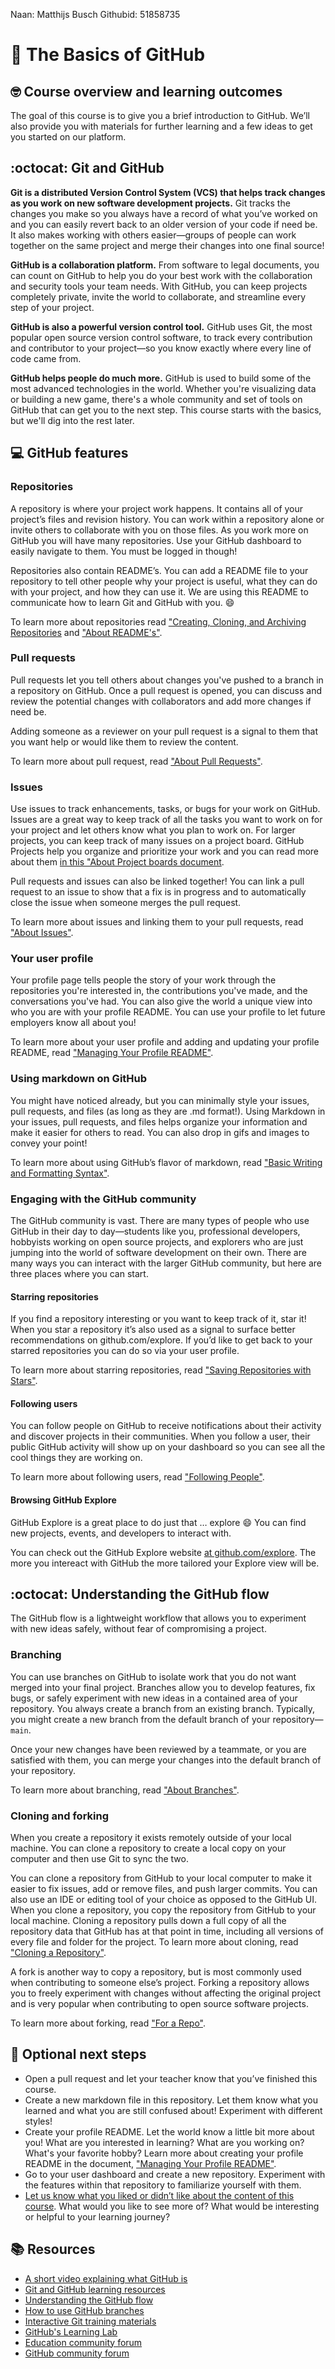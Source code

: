 Naan: Matthijs Busch
Githubid: 51858735

# :wave: The Basics of GitHub 

## 🤓 Course overview and learning outcomes 

The goal of this course is to give you a brief introduction to GitHub. We’ll also provide you with materials for further learning and a few ideas to get you started on our platform.

## :octocat: Git and GitHub

**Git is a distributed Version Control System (VCS) that helps track changes as you work on new software development projects.** Git tracks the changes you make so you always have a record of what you’ve worked on and you can easily revert back to an older version of your code if need be. It also makes working with others easier—groups of people can work together on the same project and merge their changes into one final source! 

**GitHub is a collaboration platform.** From software to legal documents, you can count on GitHub to help you do your best work with the collaboration and security tools your team needs. With GitHub, you can keep projects completely private, invite the world to collaborate, and streamline every step of your project.

**GitHub is also a powerful version control tool.** GitHub uses Git, the most popular open source version control software, to track every contribution and contributor to your project—so you know exactly where every line of code came from. 

**GitHub helps people do much more.** GitHub is used to build some of the most advanced technologies in the world. Whether you're visualizing data or building a new game, there's a whole community and set of tools on GitHub that can get you to the next step. This course starts with the basics, but we'll dig into the rest later.

## 💻 GitHub features 

### Repositories 

A repository is where your project work happens. It contains all of your project’s files and revision history. You can work within a repository alone or invite others to collaborate with you on those files. As you work more on GitHub you will have many repositories. Use your GitHub dashboard to easily navigate to them. You must be logged in though! 

Repositories also contain README’s. You can add a README file to your repository to tell other people why your project is useful, what they can do with your project, and how they can use it. We are using this README to communicate how to learn Git and GitHub with you. :smile: 

To learn more about repositories read ["Creating, Cloning, and Archiving Repositories](https://docs.github.com/en/github/creating-cloning-and-archiving-repositories/about-repositories) and ["About README's"](https://docs.github.com/en/github/creating-cloning-and-archiving-repositories/about-readmes). 

### Pull requests

Pull requests let you tell others about changes you've pushed to a branch in a repository on GitHub. Once a pull request is opened, you can discuss and review the potential changes with collaborators and add more changes if need be. 

Adding someone as a reviewer on your pull request is a signal to them that you want help or would like them to review the content. 

To learn more about pull request, read ["About Pull Requests"](https://docs.github.com/en/github/collaborating-with-issues-and-pull-requests/about-pull-requests). 


### Issues

Use issues to track enhancements, tasks, or bugs for your work on GitHub. Issues are a great way to keep track of all the tasks you want to work on for your project and let others know what you plan to work on. For larger projects, you can keep track of many issues on a project board. GitHub Projects help you organize and prioritize your work and you can read more about them [in this "About Project boards document](https://docs.github.com/en/github/managing-your-work-on-github/about-project-boards). 

Pull requests and issues can also be linked together! You can link a pull request to an issue to show that a fix is in progress and to automatically close the issue when someone merges the pull request. 

To learn more about issues and linking them to your pull requests, read ["About Issues"](https://docs.github.com/en/github/managing-your-work-on-github/about-issues). 

### Your user profile

Your profile page tells people the story of your work through the repositories you're interested in, the contributions you've made, and the conversations you've had. You can also give the world a unique view into who you are with your profile README. You can use your profile to let future employers know all about you! 

To learn more about your user profile and adding and updating your profile README, read ["Managing Your Profile README"](https://docs.github.com/en/github/setting-up-and-managing-your-github-profile/managing-your-profile-readme). 

### Using markdown on GitHub 

You might have noticed already, but you can minimally style your issues, pull requests, and files (as long as they are .md format!). Using Markdown in your issues, pull requests, and files helps organize your information and make it easier for others to read. You can also drop in gifs and images to convey your point!

To learn more about using GitHub’s flavor of markdown, read ["Basic Writing and Formatting Syntax"](https://docs.github.com/en/github/writing-on-github/basic-writing-and-formatting-syntax). 

### Engaging with the GitHub community

The GitHub community is vast. There are many types of people who use GitHub in their day to day—students like you, professional developers, hobbyists working on open source projects, and explorers who are just jumping into the world of software development on their own. There are many ways you can interact with the larger GitHub community, but here are three places where you can start. 

#### Starring repositories 

If you find a repository interesting or you want to keep track of it, star it! When you star a repository it’s also used as a signal to surface better recommendations on github.com/explore. If you’d like to get back to your starred repositories you can do so via your user profile. 

To learn  more about starring repositories, read ["Saving Repositories with Stars"](https://docs.github.com/en/github/getting-started-with-github/saving-repositories-with-stars). 

#### Following users 

You can follow people on GitHub to receive notifications about their activity and discover projects in their communities. When you follow a user, their public GitHub activity will show up on your dashboard so you can see all the cool things they are working on. 

To learn more about following users, read ["Following People"](https://docs.github.com/en/github/getting-started-with-github/following-people).

#### Browsing GitHub Explore 

GitHub Explore is a great place to do just that … explore :smile: You can find new projects, events, and developers to interact with.

You can check out the GitHub Explore website [at github.com/explore](https://github.com/explore). The more you intereact with GitHub the more tailored your Explore view will be. 

## :octocat: Understanding the GitHub flow 

The GitHub flow is a lightweight workflow that allows you to experiment with new ideas safely, without fear of compromising a project.

### Branching 

You can use branches on GitHub to isolate work that you do not want merged into your final project. Branches allow you to develop features, fix bugs, or safely experiment with new ideas in a contained area of your repository. You always create a branch from an existing branch. Typically, you might create a new branch from the default branch of your repository—`main`. 

Once your new changes have been reviewed by a teammate, or you are satisfied with them, you can merge your changes into the default branch of your repository.

To learn more about branching, read ["About Branches"](https://docs.github.com/en/github/collaborating-with-issues-and-pull-requests/about-branches). 

### Cloning and forking 

When you create a repository it exists remotely outside of your local machine. You can clone a repository to create a local copy on your computer and then use Git to sync the two. 

You can clone a repository from GitHub to your local computer to make it easier to fix issues, add or remove files, and push larger commits. You can also use an IDE or editing tool of your choice as opposed to the GitHub UI. When you clone a repository, you copy the repository from GitHub to your local machine.
Cloning a repository pulls down a full copy of all the repository data that GitHub has at that point in time, including all versions of every file and folder for the project.
To learn more about cloning, read ["Cloning a Repository"](https://docs.github.com/en/github/creating-cloning-and-archiving-repositories/cloning-a-repository). 

A fork is another way to copy a repository, but is most commonly used when contributing to someone else’s project. Forking a repository allows you to freely experiment with changes without affecting the original project and is very popular when contributing to open source software projects.

To learn more about forking, read ["For a Repo"](https://docs.github.com/en/github/getting-started-with-github/fork-a-repo).

## 📝 Optional next steps 

* Open a pull request and let your teacher know that you’ve finished this course.  
* Create a new markdown file in this repository. Let them know what you learned and what you are still confused about! Experiment with different styles!
* Create your profile README. Let the world know a little bit more about you! What are you interested in learning? What are you working on? What's your favorite hobby? Learn more about creating your profile README in the document, ["Managing Your Profile README"](https://docs.github.com/en/github/setting-up-and-managing-your-github-profile/managing-your-profile-readme).
* Go to your user dashboard and create a new repository. Experiment with the features within that repository to familiarize yourself with them. 
* [Let us know what you liked or didn’t like about the content of this course](https://support.github.com/contact/education). What would you like to see more of? What would be interesting or helpful to your learning journey? 

## 📚  Resources 
* [A short video explaining what GitHub is](https://www.youtube.com/watch?v=w3jLJU7DT5E&feature=youtu.be) 
* [Git and GitHub learning resources](https://docs.github.com/en/github/getting-started-with-github/git-and-github-learning-resources) 
* [Understanding the GitHub flow](https://guides.github.com/introduction/flow/)
* [How to use GitHub branches](https://www.youtube.com/watch?v=H5GJfcp3p4Q&feature=youtu.be)
* [Interactive Git training materials](https://githubtraining.github.io/training-manual/#/01_getting_ready_for_class)
* [GitHub's Learning Lab](https://lab.github.com/)
* [Education community forum](https://education.github.community/)
* [GitHub community forum](https://github.community/)
